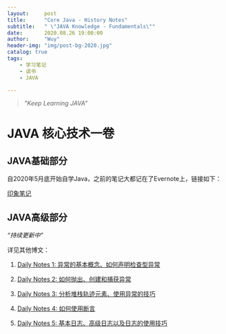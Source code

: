 ```yaml
---
layout:     post
title:      "Core Java - History Notes"
subtitle:   " \"JAVA Knowledge - Fundamentals\""
date:       2020.08.26 19:00:00
author:     "Wuy"
header-img: "img/post-bg-2020.jpg"
catalog: true
tags:
    - 学习笔记
    - 读书
    - JAVA

---
```


> *"Keep Learning JAVA"*

# JAVA 核心技术一卷



## JAVA基础部分

自2020年5月底开始自学Java，之前的笔记大都记在了Evernote上，链接如下：

[印象笔记](https://app.yinxiang.com/Home.action?_sourcePage=ZgB4l7j8Ok7iMUD9T65RG_YvRLZ-1eYO3fqfqRu0fynRL_1nukNa4gH1t86pc1SP&__fp=RXBQWXmm4bM3yWPvuidLz-TPR6I9Jhx8&login=true&username=527547189%40qq.com#n=32ae9b0d-e5b3-469a-9243-897f8b83bcdd&s=s57&ses=4&sh=2&sds=5&)



## JAVA高级部分

*“持续更新中”*

详见其他博文：

1. [Daily Notes 1: 异常的基本概念、如何声明检查型异常](http://lov3camille.top/2020/08/27/Core-Java-Notes(Advanced-Features)/)

2. [Daily Notes 2: 如何抛出、创建和捕获异常](http://lov3camille.top/2020/08/28/Core-Java-Notes(Advanced-Features)/)

3. [Daily Notes 3: 分析堆栈轨迹元素、使用异常的技巧](http://lov3camille.top/2020/08/31/Core-Java-Notes(Advanced-Features)/)

4. [Daily Notes 4: 如何使用断言](http://lov3camille.top/2020/09/01/Core-Java-Notes(Advanced-Features)/)

5. [Daily Notes 5: 基本日志、高级日志以及日志的使用技巧](http://lov3camille.top/2020/09/02/Core-Java-Notes(Advanced-Features)/)

   

